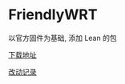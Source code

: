 # FriendlyWRT

以官方固件为基础, 添加 Lean 的包

[下载地址](https://github.com/songchenwen/nanopi-r2s/releases/download/FriendlyWRT-2020-04-17-0e7ccd9/FriendlyWRT-2020-04-17-0e7ccd9-ROM.zip)

[改动记录](CHANGELOG.md)
